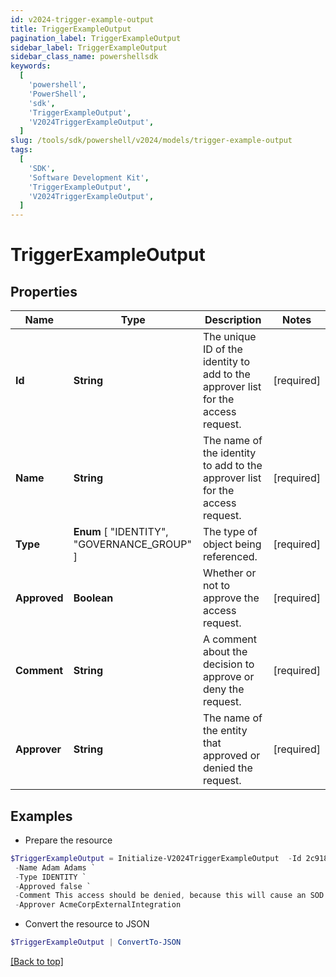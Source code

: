 ```yaml
---
id: v2024-trigger-example-output
title: TriggerExampleOutput
pagination_label: TriggerExampleOutput
sidebar_label: TriggerExampleOutput
sidebar_class_name: powershellsdk
keywords:
  [
    'powershell',
    'PowerShell',
    'sdk',
    'TriggerExampleOutput',
    'V2024TriggerExampleOutput',
  ]
slug: /tools/sdk/powershell/v2024/models/trigger-example-output
tags:
  [
    'SDK',
    'Software Development Kit',
    'TriggerExampleOutput',
    'V2024TriggerExampleOutput',
  ]
---
```


# TriggerExampleOutput

## Properties

| Name | Type | Description | Notes |
| --- | --- | --- | --- |
| **Id** | **String** | The unique ID of the identity to add to the approver list for the access request. | [required] |
| **Name** | **String** | The name of the identity to add to the approver list for the access request. | [required] |
| **Type** | **Enum** [ "IDENTITY", "GOVERNANCE_GROUP" ] | The type of object being referenced. | [required] |
| **Approved** | **Boolean** | Whether or not to approve the access request. | [required] |
| **Comment** | **String** | A comment about the decision to approve or deny the request. | [required] |
| **Approver** | **String** | The name of the entity that approved or denied the request. | [required] |

## Examples

- Prepare the resource

```powershell
$TriggerExampleOutput = Initialize-V2024TriggerExampleOutput  -Id 2c91808b6ef1d43e016efba0ce470906 `
 -Name Adam Adams `
 -Type IDENTITY `
 -Approved false `
 -Comment This access should be denied, because this will cause an SOD violation. `
 -Approver AcmeCorpExternalIntegration
```

- Convert the resource to JSON

```powershell
$TriggerExampleOutput | ConvertTo-JSON
```

[[Back to top]](#)
